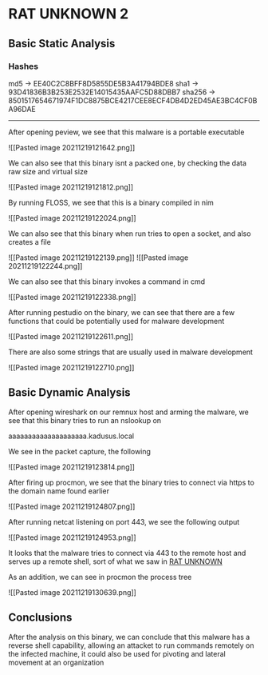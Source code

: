 # RAT UNKNOWN 2
## Basic Static Analysis

### Hashes
md5 -> EE40C2C8BFF8D5855DE5B3A41794BDE8
sha1 -> 93D41836B3B253E2532E14015435AAFC5D88DBB7
sha256 -> 8501517654671974F1DC8875BCE4217CEE8ECF4DB4D2ED45AE3BC4CF0BA96DAE

---

After opening peview, we see that this malware is a portable executable

![[Pasted image 20211219121642.png]]

We can also see that this binary isnt a packed one, by checking the data raw size and virtual size

![[Pasted image 20211219121812.png]]


By running FLOSS, we see that this is a binary compiled in nim

![[Pasted image 20211219122024.png]]

We can also see that this binary when run tries to open a socket, and also creates a file

![[Pasted image 20211219122139.png]]
![[Pasted image 20211219122244.png]]

We can also see that this binary invokes a command in cmd

![[Pasted image 20211219122338.png]]

After running pestudio on the binary, we can see that there are a few functions that could be potentially used for malware development

![[Pasted image 20211219122611.png]]

There are also some strings that are usually used in malware development

![[Pasted image 20211219122710.png]]

## Basic Dynamic Analysis

After opening wireshark on our remnux host and arming the malware, we see that this binary tries to run an nslookup on

aaaaaaaaaaaaaaaaaaaa.kadusus.local

We see in the packet capture, the following

![[Pasted image 20211219123814.png]]

After firing up procmon, we see that the binary tries to connect via https to the domain name found earlier

![[Pasted image 20211219124807.png]]

After running netcat listening on port 443, we see the following output

![[Pasted image 20211219124953.png]]

It looks that the malware tries to connect via 443 to the remote host and serves up a remote shell, sort of what we saw in [RAT UNKNOWN](RATUnknown)

As an addition, we can see in procmon the process tree

![[Pasted image 20211219130639.png]]

## Conclusions
After the analysis on this binary, we can conclude that this malware has a reverse shell capability, allowing an attacket to run commands remotely on the infected machine, it could also be used for pivoting and lateral movement at an organization